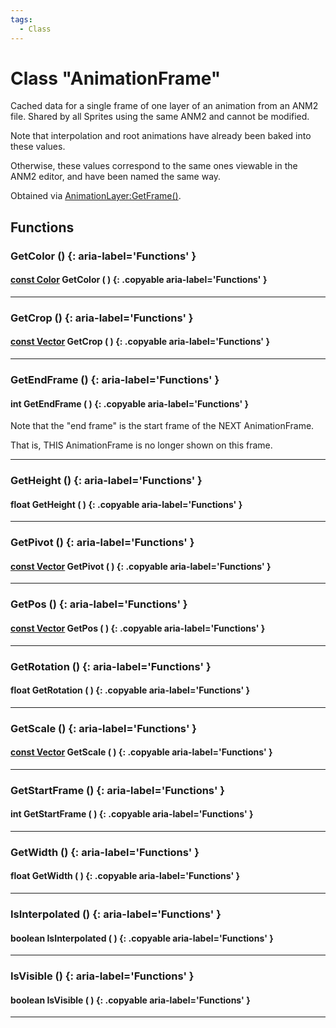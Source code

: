 ```yaml
---
tags:
  - Class
---
```

# Class "AnimationFrame"

Cached data for a single frame of one layer of an animation from an ANM2 file. Shared by all Sprites using the same ANM2 and cannot be modified.

Note that interpolation and root animations have already been baked into these values.

Otherwise, these values correspond to the same ones viewable in the ANM2 editor, and have been named the same way.

Obtained via [AnimationLayer:GetFrame()](AnimationLayer.md#getframe).

## Functions

### GetColor () {: aria-label='Functions' }
#### [const Color](Color.md) GetColor ( ) {: .copyable aria-label='Functions' }

___
### GetCrop () {: aria-label='Functions' }
#### [const Vector](Vector.md) GetCrop ( ) {: .copyable aria-label='Functions' }

___
### GetEndFrame () {: aria-label='Functions' }
#### int GetEndFrame ( ) {: .copyable aria-label='Functions' }
Note that the "end frame" is the start frame of the NEXT AnimationFrame.

That is, THIS AnimationFrame is no longer shown on this frame.

___
### GetHeight () {: aria-label='Functions' }
#### float GetHeight ( ) {: .copyable aria-label='Functions' }

___
### GetPivot () {: aria-label='Functions' }
#### [const Vector](Vector.md) GetPivot ( ) {: .copyable aria-label='Functions' }

___
### GetPos () {: aria-label='Functions' }
#### [const Vector](Vector.md) GetPos ( ) {: .copyable aria-label='Functions' }

___
### GetRotation () {: aria-label='Functions' }
#### float GetRotation ( ) {: .copyable aria-label='Functions' }

___
### GetScale () {: aria-label='Functions' }
#### [const Vector](Vector.md) GetScale ( ) {: .copyable aria-label='Functions' }

___
### GetStartFrame () {: aria-label='Functions' }
#### int GetStartFrame ( ) {: .copyable aria-label='Functions' }

___
### GetWidth () {: aria-label='Functions' }
#### float GetWidth ( ) {: .copyable aria-label='Functions' }

___
### IsInterpolated () {: aria-label='Functions' }
#### boolean IsInterpolated ( ) {: .copyable aria-label='Functions' }

___
### IsVisible () {: aria-label='Functions' }
#### boolean IsVisible ( ) {: .copyable aria-label='Functions' }

___
